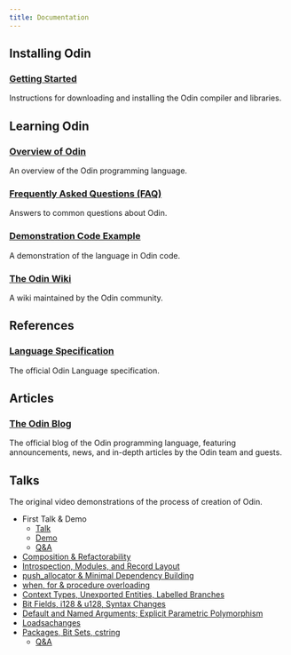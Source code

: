 ```yaml
---
title: Documentation
---
```


## Installing Odin

### [Getting Started](/docs/install)

Instructions for downloading and installing the Odin compiler and libraries.


## Learning Odin

### [Overview of Odin](/docs/overview)

An overview of the Odin programming language.

### [Frequently Asked Questions (FAQ)](/docs/faq)

Answers to common questions about Odin.

### [Demonstration Code Example](/docs/code-example)

A demonstration of the language in Odin code.

### [The Odin Wiki](https://github.com/odin-lang/Odin/wiki)

A wiki maintained by the Odin community.

## References

### [Language Specification](/ref/spec)

The official Odin Language specification.

## Articles

### [The Odin Blog](/blog)

The official blog of the Odin programming language, featuring announcements, news, and in-depth articles by the Odin team and guests.


## Talks

The original video demonstrations of the process of creation of Odin.

* First Talk & Demo
	- [Talk](https://youtu.be/TMCkT-uASaE?t=338)
	- [Demo](https://youtu.be/TMCkT-uASaE?t=1800)
	- [Q&A](https://youtu.be/TMCkT-uASaE?t=5749)
* [Composition & Refactorability](https://www.youtube.com/watch?v=n1wemZfcbXM)
* [Introspection, Modules, and Record Layout](https://www.youtube.com/watch?v=UFq8rhWhx4s)
* [push_allocator & Minimal Dependency Building](https://www.youtube.com/watch?v=f_LGVOAMb78)
* [when, for & procedure overloading](https://www.youtube.com/watch?v=OzeOekzyZK8)
* [Context Types, Unexported Entities, Labelled Branches](https://www.youtube.com/watch?v=CkHVwT1Qk-g)
* [Bit Fields, i128 & u128, Syntax Changes](https://www.youtube.com/watch?v=NlTutcLyF64)
* [Default and Named Arguments; Explicit Parametric Polymorphism](https://www.youtube.com/watch?v=-XQZE6S6zUU)
* [Loadsachanges](https://www.youtube.com/watch?v=ar0vFMoMtrI)
* [Packages, Bit Sets, cstring](https://youtu.be/b8bJbjiXZrQ)
	- [Q&A](https://youtu.be/5jmxyIfyyTk)
